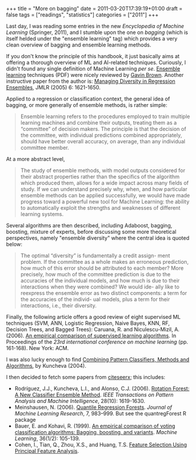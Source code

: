 +++
title = "More on bagging"
date = 2011-03-20T17:39:19+01:00
draft = false
tags = ["readings", "statistics"]
categories = ["2011"]
+++

Last day, I was reading some entries in the new *Encyclopedia of Machine Learning* (Springer, 2011), and I stumble upon the one on *bagging* (which is itself helded under the "ensemble learning" tag) which provides a very clean overview of bagging and ensemble learning methods.

<!--more-->

If you don't know the principle of this handbook, it just basically aims at offering a thorough overview of ML and AI-related techniques. Curiously, I didn't found any single definition of Machine Learning *per se*. <i class="fa fa-file-pdf-o fa-1x"></i> [Ensemble learning](http://www.cs.man.ac.uk/~gbrown/research/brown10ensemblelearning.pdf) techniques (PDF) were nicely reviewed by [Gavin Brown](http://www.cs.man.ac.uk/~gbrown/). Another instructive paper from the author is: <i class="fa fa-file-pdf-o fa-1x"></i> [Managing Diversity in Regression Ensembles](http://jmlr.csail.mit.edu/papers/volume6/brown05a/brown05a.pdf), JMLR (2005) 6: 1621-1650.

Applied to a regression or classification context, the general idea of bagging, or more generally of ensemble methods, is rather simple:

> Ensemble learning refers to the procedures employed to train multiple learning machines and combine their outputs, treating them as a “committee” of decision makers. The principle is that the decision of the committee, with individual predictions combined appropriately, should have better overall accuracy, on average, than any individual committee member. 

At a more abstract level,

> The study of ensemble methods, with model outputs considered for their abstract properties rather than the specifics of the algorithm which produced them, allows for a wide impact across many fields of study. If we can understand precisely why, when, and how particular ensemble methods can be applied successfully, we would have made progress toward a powerful new tool for Machine Learning: the ability to automatically exploit the strengths and weaknesses of different learning systems.

Several algorithms are then described, including Adaboost, bagging, boosting, mixture of experts, before discussing some more theoretical perspectives, namely "ensemble diversity" where the central idea is quoted below:

> The optimal “diversity” is fundamentally a credit assign- ment problem. If the committee as a whole makes an erroneous prediction, how much of this error should be attributed to each member? More precisely, how much of the committee prediction is due to the accuracies of the individual models, and how much is due to their interactions when they were combined? We would ide- ally like to reexpress the ensemble error as two distinct components: a term for the accuracies of the individ- ual models, plus a term for their interactions, i.e., their diversity.

Finally, the following article offers a good review of eight supervised ML techniques (SVM, ANN, Logistic Regression, Naive Bayes, KNN, RF, Decision Trees, and Bagged Trees):
Caruana, R. and Niculescu-Mizil, A. (2006). <i class="fa fa-file-pdf-o fa-1x"></i> [An empirical comparison of supervised learning algorithms](http://www.cs.cornell.edu/~caruana/ctp/ct.papers/caruana.icml06.pdf). In Proceedings of the *23rd international conference on machine learning* (pp. 161-168). New York: ACM.


I was also lucky enough to find <i class="fa fa-file-pdf-o fa-1x"></i> [Combining Pattern Classifiers, Methods and Algorithms](http://goo.gl/whCku), by Kuncheva (2004). 

I then decided to fetch some papers from [citeseerx](http://citeseerx.ist.psu.edu/); this includes:

- Rodríguez, J.J., Kuncheva, L.I., and Alonso, C.J. (2006). [Rotation Forest: A New Classifier Ensemble Method](http://citeseerx.ist.psu.edu/viewdoc/summary?doi=10.1.1.156.8277). *IEEE Transactions on Pattern Analysis and Machine Intelligence*, 28(10): 1619-1630.
- Meinshausen, N. (2006). [Quantile Regression Forests](http://citeseerx.ist.psu.edu/viewdoc/summary?doi=10.1.1.61.6174). *Journal of Machine Learning Research*, 7, 983–999. But see the quantregForest R package
- Bauer, E. and Kohavi, R. (1999). [An empirical comparison of voting classification algorithms: Bagging, boosting, and variants](http://citeseerx.ist.psu.edu/viewdoc/summary?doi=10.1.1.33.353). *Machine Learning*, 36(1/2): 105-139. 
- Cohen, I., Tian, Q., Zhou, X.S., and Huang, T.S. [Feature Selection Using Principal Feature Analysis](http://citeseerx.ist.psu.edu/viewdoc/summary?doi=10.1.1.20.974).
